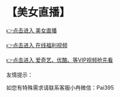 # 【美女直播】


 [👉点击进入 美女直播](http://cc.xianj.vip/app/index/qudao.html?uid=Mjgw)

 [👉点击进入 在线福利视频](http://bt7373.com)
 
  [👉点击进入 爱奇艺、优酷、等VIP视频抢先看](http://cmaix.cn)

友情提示：

如您有特殊需求请联系客服小冉微信：Pai395
 
